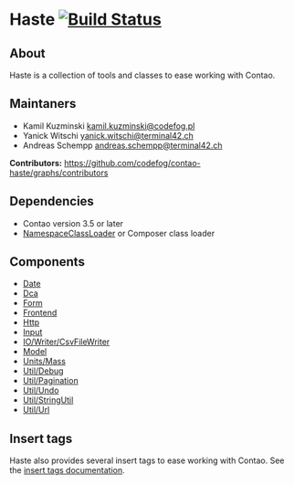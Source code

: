 # Haste [![Build Status](https://travis-ci.org/codefog/contao-haste.png)](https://travis-ci.org/codefog/contao-haste)


## About ##

Haste is a collection of tools and classes to ease working with Contao.


## Maintaners ##

* Kamil Kuzminski <kamil.kuzminski@codefog.pl>
* Yanick Witschi <yanick.witschi@terminal42.ch>
* Andreas Schempp <andreas.schempp@terminal42.ch>

**Contributors:** https://github.com/codefog/contao-haste/graphs/contributors


## Dependencies ##

* Contao version 3.5 or later
* [NamespaceClassLoader](https://github.com/terminal42/contao-NamespaceClassLoader)
  or Composer class loader


## Components ##

- [Date](docs/Date/index.md)
- [Dca](docs/Dca/index.md)
- [Form](docs/Form/Form.md)
- [Frontend](docs/Frontend/index.md)
- [Http](docs/Http/index.md)
- [Input](docs/Input/index.md)
- [IO/Writer/CsvFileWriter](docs/IO/index.md)
- [Model](docs/Model/index.md)
- [Units/Mass](docs/Units/Mass.md)
- [Util/Debug](docs/Util/Debug.md)
- [Util/Pagination](docs/Util/Pagination.md)
- [Util/Undo](docs/Util/Undo.md)
- [Util/StringUtil](docs/Util/StringUtil.md)
- [Util/Url](docs/Util/Url.md)


## Insert tags ##

Haste also provides several insert tags to ease working with Contao.
See the [insert tags documentation](docs/Util/InsertTags.md).
